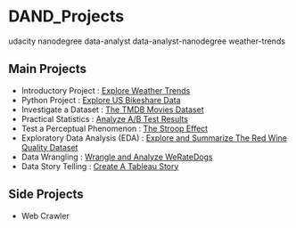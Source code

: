 # DAND_Projects
udacity nanodegree data-analyst data-analyst-nanodegree weather-trends

## Main Projects

- Introductory Project : [Explore Weather Trends](https://github.com/maphdev/Data_Analyst_Nanodegree_Projects/tree/master/01_Explore_Weather_Trends)
- Python Project : [Explore US Bikeshare Data](https://github.com/maphdev/Data_Analyst_Nanodegree_Projects/tree/master/02_Explore_US_Bikeshare_Data)
- Investigate a Dataset : [The TMDB Movies Dataset](https://github.com/maphdev/Data_Analyst_Nanodegree_Projects/tree/master/03_Investigate_The_TMBD_Dataset)
- Practical Statistics : [Analyze A/B Test Results](https://github.com/maphdev/Data_Analyst_Nanodegree_Projects/tree/master/04_Analyze_AB_Test_Results)
- Test a Perceptual Phenomenon : [The Stroop Effect](https://github.com/maphdev/Data_Analyst_Nanodegree_Projects/tree/master/05_Test_A_Perceptual_Phenomenon)
- Exploratory Data Analysis (EDA) : [Explore and Summarize The Red Wine Quality Dataset](https://github.com/maphdev/Data_Analyst_Nanodegree_Projects/tree/master/06_Explore_And_Summarize_Data)
- Data Wrangling : [Wrangle and Analyze WeRateDogs](https://github.com/maphdev/Data_Analyst_Nanodegree_Projects/tree/master/07_Wrangle_And_Analyze_Data)
- Data Story Telling : [Create A Tableau Story](https://github.com/maphdev/Data_Analyst_Nanodegree_Projects/tree/master/08_Create_A_Tableau_Story)

## Side Projects

- Web Crawler

